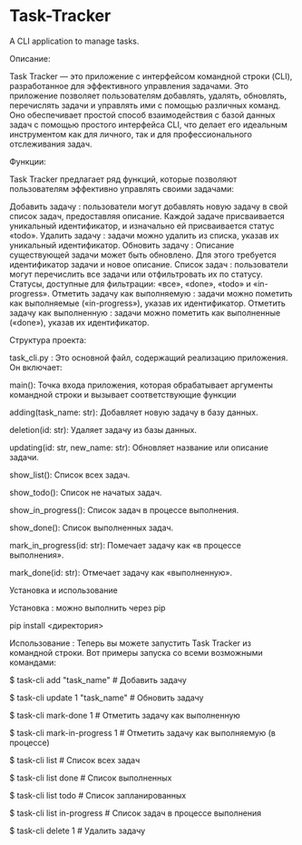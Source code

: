 # Task-Tracker
A CLI application to manage tasks.

Описание:

Task Tracker — это приложение с интерфейсом командной строки (CLI), разработанное для эффективного управления задачами. Это приложение позволяет пользователям добавлять, удалять, обновлять, перечислять задачи и управлять ими с помощью различных команд. Оно обеспечивает простой способ взаимодействия с базой данных задач с помощью простого интерфейса CLI, что делает его идеальным инструментом как для личного, так и для профессионального отслеживания задач.

Функции:

Task Tracker предлагает ряд функций, которые позволяют пользователям эффективно управлять своими задачами:

Добавить задачу : пользователи могут добавлять новую задачу в свой список задач, предоставляя описание. Каждой задаче присваивается уникальный идентификатор, и изначально ей присваивается статус «todo».
Удалить задачу : задачи можно удалить из списка, указав их уникальный идентификатор.
Обновить задачу : Описание существующей задачи может быть обновлено. Для этого требуется идентификатор задачи и новое описание.
Список задач : пользователи могут перечислить все задачи или отфильтровать их по статусу. Статусы, доступные для фильтрации: «все», «done», «todo» и «in-progress».
Отметить задачу как выполняемую : задачи можно пометить как выполняемые («in-progress»), указав их идентификатор.
Отметить задачу как выполненную : задачи можно пометить как выполненные («done»), указав их идентификатор.

Структура проекта:

task_cli.py : Это основной файл, содержащий реализацию приложения. Он включает:

main(): Точка входа приложения, которая обрабатывает аргументы командной строки и вызывает соответствующие функции

adding(task_name: str): Добавляет новую задачу в базу данных.


deletion(id: str): Удаляет задачу из базы данных.

updating(id: str, new_name: str): Обновляет название или описание задачи.

show_list(): Список всех задач.

show_todo(): Список не начатых задач.

show_in_progress(): Список задач в процессе выполнения.

show_done(): Список выполненных задач.

mark_in_progress(id: str): Помечает задачу как «в процессе выполнения».

mark_done(id: str): Отмечает задачу как «выполненную».

Установка и использование

Установка : можно выполнить через pip

pip install <директория>

Использование : Теперь вы можете запустить Task Tracker из командной строки. Вот примеры запуска со всеми возможными командами:

$ task-cli add "task_name"                                                  # Добавить задачу

$ task-cli update 1 "task_name"                                             # Обновить задачу

$ task-cli mark-done 1                                                      # Отметить задачу как выполненную

$ task-cli mark-in-progress 1                                               # Отметить задачу как выполняемую (в процессе)

$ task-cli list                                                             # Список всех задач

$ task-cli list done                                                        # Список выполненных

$ task-cli list todo                                                        # Список запланированных

$ task-cli list in-progress                                                 # Список задач в процессе выполнения

$ task-cli delete 1                                                         # Удалить задачу
